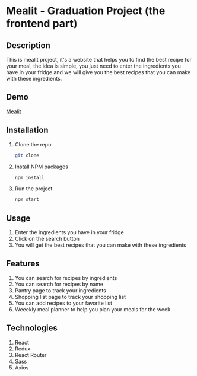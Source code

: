 # Mealit - Graduation Project (the frontend part)

## Description
This is mealit project, it's a website that helps you to find the best recipe for your meal, the idea is simple, you just need to enter the ingredients you have in your fridge and we will give you the best recipes that you can make with these ingredients.

## Demo
[Mealit](https://mealit01.github.io/website/)
## Installation
1. Clone the repo
   ```sh
   git clone
    ```
2. Install NPM packages
    ```sh
    npm install
    ```
3. Run the project
    ```sh
    npm start
    ```

## Usage
1. Enter the ingredients you have in your fridge
2. Click on the search button
3. You will get the best recipes that you can make with these ingredients

## Features
1. You can search for recipes by ingredients
2. You can search for recipes by name
3. Pantry page to track your ingredients
4. Shopping list page to track your shopping list
5. You can add recipes to your favorite list
6. Weeekly meal planner to help you plan your meals for the week

## Technologies
1. React
2. Redux
3. React Router
4. Sass
5. Axios
